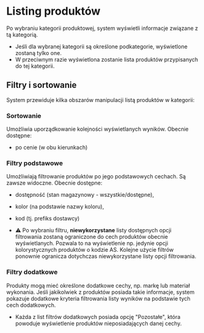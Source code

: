 # Listing produktów

Po wybraniu kategorii produktowej, system wyświetli informacje związane z tą kategorią.

- Jeśli dla wybranej kategorii są określone podkategorie, wyświetlone zostaną tylko one.
- W przeciwnym razie wyświetlona zostanie lista produktów przypisanych do tej kategorii.

## Filtry i sortowanie

System przewiduje kilka obszarów manipulacji listą produktów w kategorii:

### Sortowanie

Umożliwia uporządkowanie kolejności wyświetlanych wyników.
Obecnie dostępne:
  - po cenie (w obu kierunkach)

### Filtry podstawowe

Umożliwiają filtrowanie produktów po jego podstawowych cechach.
Są zawsze widoczne.
Obecnie dostępne:
- dostępność (stan magazynowy - wszystkie/dostępne),
- kolor (na podstawie nazwy koloru),
- kod (tj. prefiks dostawcy)

- ⚠️ Po wybraniu filtru, **niewykorzystane** listy dostępnych opcji filtrowania zostaną ograniczone do cech produktów obecnie wyświetlanych. Pozwala to na wyświetlenie np. jedynie opcji kolorystycznych produktów o kodzie AS. Kolejne użycie filtrów ponownie ogranicza dotychczas niewykorzystane listy opcji filtrowania.

### Filtry dodatkowe

Produkty mogą mieć określone dodatkowe cechy, np. markę lub materiał wykonania.
Jeśli jakikolwiek z produktów posiada takie informacje, system pokazuje dodatkowe kryteria filtrowania listy wyników na podstawie tych cech dodatkowych.
- Każda z list filtrów dodatkowych posiada opcję "Pozostałe", która powoduje wyświetlenie produktów nieposiadających danej cechy.
